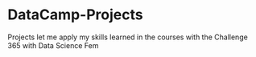 # DataCamp-Projects
Projects let me apply my skills learned in the courses with the Challenge 365 with Data Science Fem
